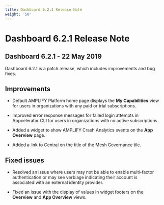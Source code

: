 ```yaml
---
title: Dashboard 6.2.1 Release Note
weight: '50'
---
```


# Dashboard 6.2.1 Release Note

## Dashboard 6.2.1 - 22 May 2019

Dashboard 6.2.1 is a patch release, which includes improvements and bug fixes.

## Improvements

* Default AMPLIFY Platform home page displays the **My Capabilities** view for users in organizations with any paid or trial subscriptions.

* Improved error response messages for failed login attempts in Appcelerator CLI for users in organizations with no active subscriptions.

* Added a widget to show AMPLIFY Crash Analytics events on the **App Overview** page.

* Added a link to Central on the title of the Mesh Governance tile.

## Fixed issues

* Resolved an issue where users may not be able to enable multi-factor authentication or may see verbiage indicating their account is associated with an external identity provider.

* Fixed an issue with the display of values in widget footers on the **Overview** and **App Overview** views.
